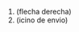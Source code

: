 1. <i class="fas fa-angle-right"></i>     (flecha derecha)
2. <i class="fas fa-chart-line"></i>      (icino de envio)